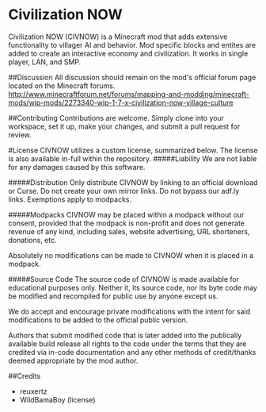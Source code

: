Civilization NOW
=====================
Civilization NOW (CIVNOW) is a Minecraft mod that adds extensive functionality to villager AI and behavior. Mod specific blocks and entites are added to create an interactive economy and civilization. It works in single player, LAN, and SMP.

##Discussion
All discussion should remain on the mod's official forum page located on the Minecraft forums.
http://www.minecraftforum.net/forums/mapping-and-modding/minecraft-mods/wip-mods/2273340-wip-1-7-x-civilization-now-village-culture

##Contributing
Contributions are welcome. Simply clone into your workspace, set it up, make your changes, and submit a pull request for review.

#License
CIVNOW utilizes a custom license, summarized below. The license is also available in-full within the repository.
#####Liability
We are not liable for any damages caused by this software.

#####Distribution
Only distribute CIVNOW by linking to an official download or Curse. Do not create your own mirror links. Do not bypass our adf.ly links. Exemptions apply to modpacks.

#####Modpacks
CIVNOW may be placed within a modpack without our consent, provided that the modpack is non-profit and does not generate revenue of any kind, including sales, website advertising, URL shorteners, donations, etc.

Absolutely no modifications can be made to CIVNOW when it is placed in a modpack.

#####Source Code
The source code of CIVNOW is made available for educational purposes only. Neither it, its source code, nor its byte code may be modified and recompiled for public use by anyone except us.

We do accept and encourage private modifications with the intent for said modifications to be added to the official public version.

Authors that submit modified code that is later added into the publically available build release all rights to the code under the terms that they are credited via in-code documentation and any other methods of credit/thanks deemed appropriate by the mod author.

##Credits
  - reuxertz
  - WildBamaBoy (license)

